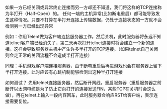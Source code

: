 如果一方已经关闭或异常终止连接而另一方却还不知道，我们将这样的TCP连接称为半打开（Half-Open）的。
任何一端的主机异常(比如断电重启）都可能导致发生这种情况。只要不打算在半打开连接上传输数据，仍处于连接状态的一方就不会检测另一方已经出现异常

例如：你用Telent做为客户端连接服务器工作，然后关机，此时服务器将永远不知道telnet客户端已经消失了，第二天再次打开telnet连接时将会建立一个新的连接。这样会导致服务器主机中产生许多半打开的TCP连接。（如果telnet自己关闭则会走正常的关闭流程不会造成半打开连接）

同理：手机游戏客户端连接服务器，由于断电重启后再进游戏也会在服务器上留下半打开连接。此时应该有心跳机制能够检测出这种半打开连接

如何测试？
先用telnet连接服务器，然后断开网线，重启服务器（重启服务器之前断开以太网电缆是为了防止它向打开的连接发送FIN，某些TCP在关机时会这么做），再在telnet上输入一段内容回车，此时服务器会响应RST给客户端，表示连接需要复位。

